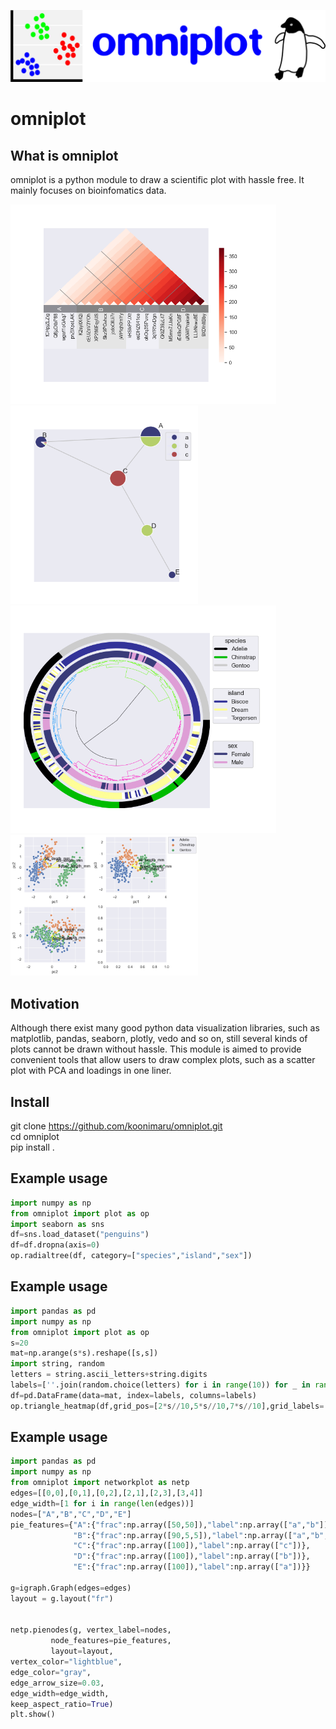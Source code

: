 ![omniplot logo][logo-image]

# omniplot

## What is omniplot

omniplot is a python module to draw a scientific plot with hassle free. It mainly focuses on bioinfomatics data.

<img src="example.png" width="425"/> <img src="example2.png" width="300"/> <br>
<img src="example3.png" width="425"/> <img src="example4.png" width="300"/> <br>
## Motivation
Although there exist many good python data visualization libraries, such as matplotlib, pandas, seaborn, plotly, vedo and so on,
still several kinds of plots cannot be drawn without hassle. This module is aimed to provide convenient 
tools that allow users to draw complex plots, such as a scatter plot with PCA and loadings in one liner.

## Install

git clone https://github.com/koonimaru/omniplot.git <br>
cd omniplot <br>
pip install .

## Example usage
```python
import numpy as np
from omniplot import plot as op
import seaborn as sns
df=sns.load_dataset("penguins")
df=df.dropna(axis=0)
op.radialtree(df, category=["species","island","sex"])

```
## Example usage
```python
import pandas as pd
import numpy as np
from omniplot import plot as op
s=20
mat=np.arange(s*s).reshape([s,s])
import string, random
letters = string.ascii_letters+string.digits
labels=[''.join(random.choice(letters) for i in range(10)) for _ in range(s)]
df=pd.DataFrame(data=mat, index=labels, columns=labels)
op.triangle_heatmap(df,grid_pos=[2*s//10,5*s//10,7*s//10],grid_labels=["A","B","C","D"])

```
## Example usage
```python
import pandas as pd
import numpy as np
from omniplot import networkplot as netp
edges=[[0,0],[0,1],[0,2],[2,1],[2,3],[3,4]]
edge_width=[1 for i in range(len(edges))]
nodes=["A","B","C","D","E"]
pie_features={"A":{"frac":np.array([50,50]),"label":np.array(["a","b"])},
              "B":{"frac":np.array([90,5,5]),"label":np.array(["a","b","c"])},
              "C":{"frac":np.array([100]),"label":np.array(["c"])},
              "D":{"frac":np.array([100]),"label":np.array(["b"])},
              "E":{"frac":np.array([100]),"label":np.array(["a"])}}

g=igraph.Graph(edges=edges)
layout = g.layout("fr")


netp.pienodes(g, vertex_label=nodes,
         node_features=pie_features,
         layout=layout,
vertex_color="lightblue",
edge_color="gray",
edge_arrow_size=0.03,
edge_width=edge_width,
keep_aspect_ratio=True)
plt.show()

```

[logo-image]: images/logo.png
